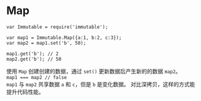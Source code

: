 # Map

```
var Immutable = require('immutable');

var map1 = Immutable.Map({a:1, b:2, c:3});
var map2 = map1.set('b', 50);

map1.get('b'); // 2
map2.get('b'); // 50
```

使用 `Map` 创建创建的数据，通过 `set()` 更新数据后产生新的的数据 `map2`。  
`map1 === map2 // false`  
`map1` 与 `map2` 共享数据 `a` 和 `c`，但是 `b` 是变化数据。
对比深拷贝，这样的方式能提升代码性能。  

  

